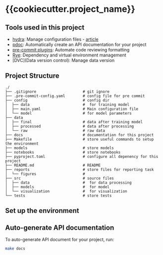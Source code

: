 # {{cookiecutter.project_name}}

## Tools used in this project
* [hydra](https://hydra.cc/): Manage configuration files - [article](https://mathdatasimplified.com/stop-hard-coding-in-a-data-science-project-use-configuration-files-instead/)
* [pdoc](https://github.com/pdoc3/pdoc): Automatically create an API documentation for your project
* [pre-commit plugins](https://pre-commit.com/): Automate code reviewing formatting
* [Rye](https://github.com/astral-sh/rye): Dependency and virtual environment management
* [DVC](Data version control): Manage data version

## Project Structure

```shell
./
├── .gitignore                     # git ignore
├── .pre-commit-config.yaml        # config file for pre commit
├── config                         # config dir
│  ├── data                        #  for training model
│  ├── main.yaml                   # Main configuration file
│  └── model                       # for model parameters
├── data                           
│  ├── final                       # data after training model
│  ├── processed                   # data after processing
│  └── raw                         # raw data
├── docs                           # documentation for this project
├── Makefile                       # store useful commands to setup the environment
├── models                         # store models
├── notebooks                      # store notebooks
├── pyproject.toml                 # configure all depenency for this project
├── README.md                      # README
├── reports                        # store files for reporting task
│  └── figures                     # 
├── src                            # source files
│  ├── data                        #  for data processing
│  ├── models                      #  for model
│  └── visualization               #  for visualization
└── tests                          # store tests
```


## Set up the environment


## Auto-generate API documentation

To auto-generate API document for your project, run:

```bash
make docs
```
